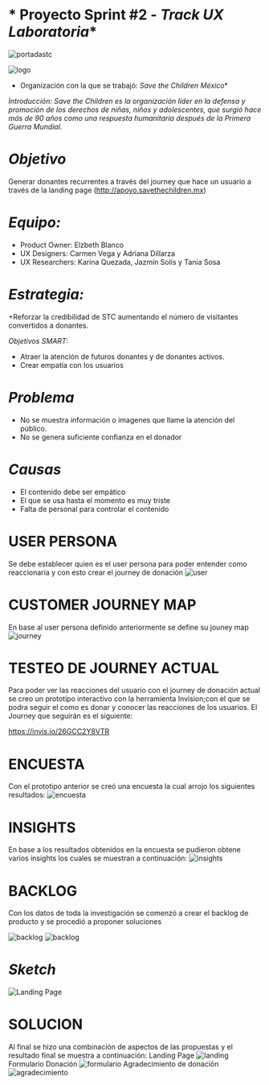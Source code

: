 # * Proyecto Sprint #2 - *Track UX Laboratoria**

![portadastc](https://user-images.githubusercontent.com/31967563/38587156-1517e5ea-3ce6-11e8-9667-866b6e970668.png)


![logo](images/logo-save.png)



* Organización con la que se trabajó: *Save the Children México**

*Introducción: Save the Children es la organización líder en la defensa y promoción de los derechos de niñas, niños y adolescentes, que surgió hace más de 90 años como una respuesta humanitaria después de la Primera Guerra Mundial.*

# *Objetivo*

Generar donantes recurrentes a través del journey que hace un usuario a través de la landing page (http://apoyo.savethechildren.mx)

# *Equipo:*

+ Product Owner: Elzbeth Blanco
+ UX Designers: Carmen Vega y Adriana Dillarza
+ UX Researchers: Karina Quezada, Jazmín Solís y Tania Sosa


# *Estrategia:*

+Reforzar la credibilidad de STC aumentando el número de visitantes convertidos a donantes.

*Objetivos SMART:*

+ Atraer la atención de futuros donantes y de donantes activos.
+ Crear empatía con los usuarios

# *Problema*

+ No se muestra información o imagenes que llame la atención del público.
+ No se genera suficiente confianza en el donador

# *Causas*

+ El contenido debe ser empático
+ El que se usa hasta el momento es muy triste
+ Falta de personal para controlar el contenido


# USER PERSONA

Se debe establecer quien es el user persona para poder entender como reaccionaría y con esto crear el journey de donación
![user](images/user.png)


# CUSTOMER JOURNEY MAP

En base al user persona definido anteriormente se define su jouney map
![journey](images/journey.png)


# TESTEO DE JOURNEY ACTUAL

Para poder ver las reacciones del usuario con el journey de donación actual se creo un prototipo interactivo con la herramienta Invision;con el que se podra seguir el como es donar y conocer las reacciones de los usuarios. El Journey que seguirán es el siguiente:

https://invis.io/26GCC2Y8VTR

# ENCUESTA

Con el prototipo anterior se creó una encuesta la cual arrojo los siguientes resultados:
![encuesta](images/encuesta.png)

# INSIGHTS

En base a los resultados obtenidos en la encuesta se pudieron obtene varios insights los cuales se muestran a continuación:
![insights](images/insights.png)

# BACKLOG

Con los datos de toda la investigación se comenzó a crear el backlog de producto y se procedió a proponer soluciones

![backlog](images/backlog1.png)
![backlog](images/backlog2.png)

# *Sketch*
![Landing Page](images/sketch.png)

# SOLUCION

Al final se hizo una combinación de aspectos de las propuestas y el resultado final se muestra a continuación:
Landing Page
![landing](images/landing.png)
Formulario Donación
![formulario](images/form.png)
Agradecimiento de donación
![agradecimiento](images/gracias.png)


